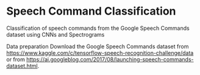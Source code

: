 # Speech Command Classification
Classification of speech commands from the Google Speech Commands dataset using CNNs and Spectrograms


Data preparation
Download the Google Speech Commands dataset from https://www.kaggle.com/c/tensorflow-speech-recognition-challenge/data or from https://ai.googleblog.com/2017/08/launching-speech-commands-dataset.html.

